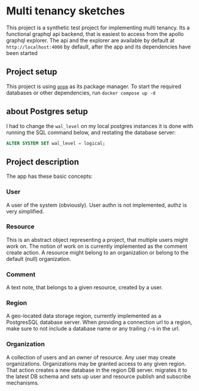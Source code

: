# Multi tenancy sketches

This project is a synthetic test project for implementing multi tenancy.
Its a functional graphql api backend, that is easiest to access from the apollo graphql explorer.
The api and the explorer are available by default at `http://localhost:4000` by default,
after the app and its dependencies have been started

## Project setup

This project is using [`pnpm`](https://pnpm.io/) as its package manager.
To start the required databases or other dependencies, run `docker compose up -d`

## about Postgres setup

I had to change the `wal_level` on my local postgres instances
it is done with running the SQL command below, and restating the database server:

```sql
ALTER SYSTEM SET wal_level = logical;
```

## Project description

The app has these basic concepts:

### User

A user of the system (obviously). User authn is not implemented, authz is very simplified.

### Resource

This is an abstract object representing a project, that multiple users might work on.
The notion of work on is currently implemented as the comment create action.
A resource might belong to an organization or belong to the default (null) organization.

### Comment

A text note, that belongs to a given resource, created by a user.

### Region

A geo-located data storage region, currently implemented as a PostgresSQL database server.
When providing a connection url to a region, make sure to not include a database name or any trailing `/`-s in the url.

### Organization

A collection of users and an owner of resource. Any user may create organizations.
Organizations may be granted access to any given region. That action creates a new database in the region DB server. migrates it to the latest DB schema and sets up user and resource publish and subscribe mechanisms.

###
